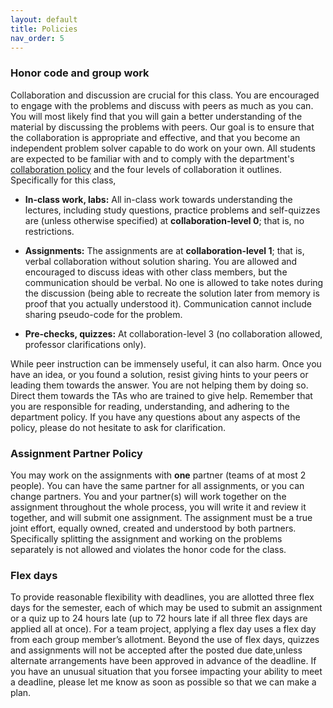 ```yaml
---
layout: default 
title: Policies 
nav_order: 5
---
```



### Honor code and group work

Collaboration and discussion are crucial for this class. 
You are encouraged to engage with the problems and discuss with peers as much as you can. You will most likely find that you will gain a better understanding of the material by discussing the problems with peers.
Our goal is to ensure that the collaboration is appropriate and effective, and that you become an independent problem solver capable to do work on your own. All students are expected to be familiar with and to comply with the department's [collaboration policy](https://turing.bowdoin.edu/dept/collab.php)  and the four levels of collaboration it outlines. Specifically for this class,

  * **In-class work, labs:** All in-class work towards understanding the lectures, including study questions, practice problems and self-quizzes are  (unless otherwise specified)  at **collaboration-level 0**; that is, no restrictions.

  * **Assignments:** The assignments are at **collaboration-level 1**; that is, verbal collaboration without solution sharing. You are allowed and encouraged to discuss ideas with other class members, but the communication should be verbal. No one is allowed to take notes during the discussion (being able to recreate the solution later from memory is proof that you actually understood it). Communication cannot include sharing pseudo-code for the problem.

  * **Pre-checks, quizzes:**  At collaboration-level 3 (no collaboration allowed, professor clarifications only).

While peer instruction can be immensely useful, it can also harm. Once you have an idea, or you found a solution, resist giving hints to your peers or leading them towards the answer. You are not helping them by doing so. Direct them towards the TAs who are trained to give help. Remember that you are responsible for reading, understanding, and adhering to the department policy. If you have any questions about any aspects of the policy, please do not hesitate to ask for clarification.




### Assignment Partner Policy


You may work on the assignments with **one** partner  (teams of at most 2 people). You can have the same partner for all assignments, or you can change partners. You and your partner(s) will work together on the assignment throughout the whole process, you will write it and review it together, and will submit one assignment. The assignment must be a true joint effort, equally owned, created and understood by both partners. Specifically splitting the assignment and working on the problems separately is not allowed and violates the honor code for the class.


### Flex days

To provide reasonable flexibility with deadlines, you are allotted three flex days for the semester, each of which may be used to submit an assignment or a quiz up to 24 hours late (up to 72 hours late if all three flex days are applied all at once). For a team project, applying a flex day uses a flex day from each group member’s allotment. Beyond the use of flex days, quizzes and assignments will not be accepted after the posted due date,unless alternate arrangements have been approved in advance of the deadline. If you have an unusual situation that you forsee impacting your ability to meet a deadline, please let me know as soon as possible so that we can make a plan.



